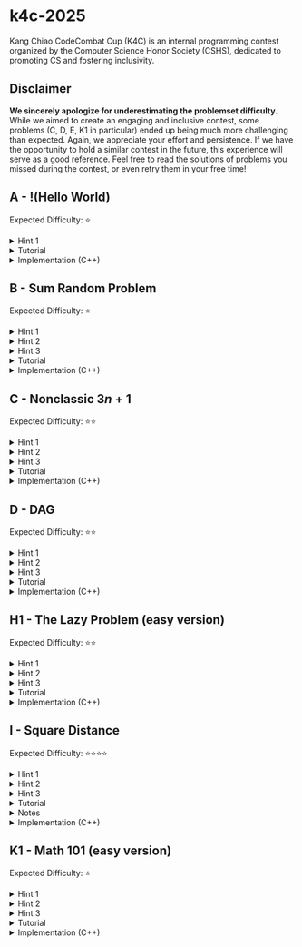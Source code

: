 # k4c-2025

Kang Chiao CodeCombat Cup (K4C) is an internal programming contest organized by the Computer Science Honor Society (CSHS), dedicated to promoting CS and fostering inclusivity.


## Disclaimer

**We sincerely apologize for underestimating the problemset difficulty.** While we aimed to create an engaging and inclusive contest, some problems (C, D, E, K1 in particular) ended up being much more challenging than expected. Again, we appreciate your effort and persistence. If we have the opportunity to hold a similar contest in the future, this experience will serve as a good reference. Feel free to read the solutions of problems you missed during the contest, or even retry them in your free time!


## A - !(Hello World)

Expected Difficulty: ⭐

<details>
    <summary>Hint 1</summary>
    Just print anything other than hello world :)
</details>

<details>
    <summary>Tutorial</summary>
    This problem is a giveaway to teams that show up. To pass, your program just needs to compile and output anything (other than hello world).
</details>

<details>
	<summary>Implementation (C++)</summary>

    /* pA model full solution */

    #include <bits/stdc++.h>
    using namespace std;

    int main() {
        cout << "Anything would work";
        return 0;
    }

</details>


## B - Sum Random Problem

Expected Difficulty: ⭐

<details>
	<summary>Hint 1</summary>
	Use a `for` loop to handle multiple test cases.
</details>

<details>
	<summary>Hint 2</summary>
	For each test case, use another `for` loop with two variables, one being the rolling sum.
</details>

<details>
	<summary>Hint 3</summary>
	For C++/Java: Mind the maximum value `int` can handle.
</details>

<details>
	<summary>Tutorial</summary>
	This problem tests your proficiency with input/output operations and `for` loops. In addition, it introduces you the general problem format.

By using a rolling variable to keep track of the rolling sum, no arrays are needed. Also note that you can (and should) print answers to each test case **on the fly**.

**C++/Java:** note that the sum could reach $10^5 \cdot 10^9 = 10^{14}$, which exceeds the limits of a 32-bit integer (`int`). To get full credit, you should use a 64-bit integer data type (`long` in Java / `long long` in C++) to store the answer.
</details>

<details>
	<summary>Implementation (C++)</summary>

    /* pB model full solution */

    #include <bits/stdc++.h>
    using namespace std;


    void solve() {
        int n;
        cin >> n;

        // Use a rolling variable to keep track of the sum (no need for array)
        // As the answer could reach +-10^14, `long long` should be used
        long long sum = 0;
        for (int i = 0; i < n; i++) {
            int x;
            cin >> x;
            sum += x;
        }

        cout << sum << '\n';
    }


    int main() {
        cin.tie(0)->sync_with_stdio(0);

        // Boilerplate code for multiple test cases
        // (available in contest templates)
        int t;
        cin >> t;
        while (t--) solve();

        return 0;
    }
</details>


## C - Nonclassic $3n+1$

Expected Difficulty: ⭐⭐

<details>
	<summary>Hint 1</summary>
	What data type is most appropriate for storing `n`?
</details>

<details>
	<summary>Hint 2</summary>
	Use a string.
</details>

<details>
	<summary>Hint 3</summary>
	How would _you_ quickly tell if a number is odd or even?
</details>

<details>
	<summary>Tutorial</summary>
	This problem requires proficiency in loops and strings.
    A beginner pitfall is converting the string $n$ into an integer to determine parity, especially in Python. This would likely lead to TLE (Time Limit Exceeded) or RE (Runtime Error). To receive full credit, you should check only if the last digit of $n$ is odd or even.
</details>

<details>
	<summary>Implementation (C++)</summary>

    /* pC model full solution */

    #include <bits/stdc++.h>
    using namespace std;


    void solve() {
        string n;  // using a string to store `n` is most appropriate
        int k;
        cin >> n >> k;

        for (int i = 0; i < k; i++) {
            // directly converting `n` to int would result in overflow (in C++ and Java)
            // note that it is sufficient to check the last digit of `n` for parity
            int last_digit = n.back() - '0';
            if (last_digit % 2 == 0) {
                n = n.substr(0, (n.size() + 1) / 2);
            } else {
                n = n + n + n + '1';
            }
        }

        cout << n << '\n';
    }


    int main() {
        cin.tie(0)->sync_with_stdio(0);

        // solve multiple test cases
        int t;
        cin >> t;
        while (t--) solve();

        return 0;
    }
</details>


## D - DAG

Expected Difficulty: ⭐⭐

<details>
	<summary>Hint 1</summary>
	If any three consecutive numbers are neither arithmetic nor geometric, you can immediately answer `NO`. This obvious fact might make implementation easier.
</details>

<details>
	<summary>Hint 2</summary>
	Pay attention to the lower & upper bounds of $a_i$.
</details>

<details>
	<summary>Hint 3</summary>
	This problem can be solved by using integer operations (addition & multiplication). Other methods might fail on tricky test cases.</details>

<details>
	<summary>Tutorial</summary>

	This problem seems simple, but might be tricky to AC. The underlying motive is to showcase how the imprecision of floating point numbers could lead to errors. Below are some erroneous approaches (C++):

    /* Goal: determine if a, b, c is geometric */
    int a, b, c;

    // RE or WA
    if (a / b == b / c)
        // Division by zero could happen
        
    // WA
    if (b != 0 && c != 0 && a / b == b / c)
        // Actually performs integer division, which auto rounds down

    // WA
    if (b != 0 && c != 0 && (double)a / b == (double)b / c)
        // double is not precise enough
        // Use distance<=(small constant) instead of ==
        // when dealing with floating point numbers

    // AC or WA
    const long double EPS = 1e-18;
    if (b != 0 && c != 0 && abs((long double)a / b - (long double)b / c) < EPS)
        // Risky, might fail on edge cases (also depends on compiler)

So, is there a better way that circumvents precision issues altogether? Perhaps by only using integer operations? Well, this is the key observation:

$$\frac{a}{b} = \frac{b}{c} \Leftrightarrow ac = b^2\:\:\: (b, c \ne 0)$$
</details>

<details>
	<summary>Implementation (C++)</summary>

    /* pD model full solution */

    #include <bits/stdc++.h>
    using namespace std;

    /* Returns if (x, y, z) form an arithmetic sequence */
    bool is_ap(int x, int y, int z) {
        return x + z == y + y;
    }

    /* Returns if (x, y, z) form a geometric sequence */
    bool is_gp(int x, int y, int z) {
        return y != 0 && (long long)x * z == (long long)y * y;
    }

    bool verdict() {
        int n;
        cin >> n;
        vector<int> a(n);
        for (int &i: a) cin >> i;  // I used range-based for loops for brevity

        for (int i = 1; i < n-1; i++) {  // i represents the index of the middle term
            if (!(is_ap(a[i-1], a[i], a[i+1])     // If any three consecutive terms are neither arithmetic
                || is_gp(a[i-1], a[i], a[i+1])))  // or geometric
                return false;  // the answer must be "NO"
        }

        return true;
    }

    void solve() {
        cout << (verdict() ? "YES": "NO") << '\n';
    }

    int main() {
        cin.tie(0)->sync_with_stdio(0);

        // Solve multiple test cases
        int t;
        cin >> t;
        while (t--) solve();
        return 0;
    }
</details>


## H1 - The Lazy Problem (easy version)

Expected Difficulty: ⭐⭐

<details>
	<summary>Hint 1</summary>
	Try Googling "[C++/Python/Java] read until EOF"
</details>

<details>
	<summary>Hint 2</summary>
	To process $\text{SORT}$ operations, implement a custom comparator returning `order[char1] < order[char2]`.
</details>

<details>
	<summary>Hint 3</summary>
	Don't overthink it &mdash; just do exactly what the problem says.
</details>

<details>
	<summary>Tutorial</summary>
	Aside from $Q$ not being explicitly given, there's really no tricks to the easy version of this problem. Just follow the instructions and your solution should pass in $\mathcal O(Q N \log N)$ time.
</details>

<details>
	<summary>Implementation (C++)</summary>

    /* pH1 full model solution */

    #include <bits/stdc++.h>
    using namespace std;

    // Global variables
    const string ORDER = "qwertyuiopasdfghjklzxcvbnm";
    int rnk[256];  // Using a hashmap (like unordered_map) is also okay
    string s;
    int n;


    bool cmp(const char &a, const char &b) {  // Custom comparator to process SORT operations
        return rnk[a] < rnk[b];
    }

    void op_ins() {
        int type; string t;
        cin >> type >> t;

        int pos[3] = {0, n / 2, n};
        s.insert(pos[type + 1], t);
    }

    void op_repl() {
        char x, y;
        cin >> x >> y;

        for (char &c: s)  // I used reference-based for loop for brevity
            if (c == x)
                c = y;
    }

    void op_rev() {
        reverse(s.begin(), s.end());
    }

    void op_sort() {
        sort(s.begin(), s.end(), cmp);
    }

    void solve() {
        cin >> s;
        string op;
        while (cin >> op) {  // Read until input is exhausted
            n = s.size();
            if (op == "INS")  op_ins();
            if (op == "REPL") op_repl();
            if (op == "REV")  op_rev();
            if (op == "SORT") op_sort();
        }
        cout << s << '\n';
    }

    int main() {
        // Fast input & output is recommended for this problem
        cin.tie(0)->sync_with_stdio(0);

        // Preprocess string sorting order
        for (int i = 0; i < (int)ORDER.size(); i++)
            rnk[ORDER[i]] = i;

        solve();
        return 0;
    }

</details>


## I - Square Distance

Expected Difficulty: ⭐⭐⭐⭐

<details>
	<summary>Hint 1</summary>
	Consider any $x$. To compute $f(x)$ using the formula, checking $n$ one-by-one is too slow. Can you narrow it down to $2$ candidates?
</details>

<details>
	<summary>Hint 2</summary>
	Try brute-forcing answers to small inputs. Notice any patterns?
</details>

<details>
	<summary>Hint 3</summary>
	Under what condition is the answer trivially $0$?
</details>

<details>
	<summary>Tutorial</summary>
	To efficiently compute $f(x)$ for some $x$, notice that $|x - n^2|$ obtains a minimum of $0$ at $n = \sqrt x$. It follows that the nearest integer values are $\lfloor \sqrt x \rfloor$ and $\lceil \sqrt x \rceil$. Therefore, comparing $|x - n^2|$ at these values suffices.

There is another challenge. For small inputs like subtask 1, directly computing $f(p)$ for each subarray works. Unfortunately, that is too slow for large inputs up to $10^6$. Still, observing small inputs may lead to patterns that generalize. This is a common technique in programming problems of any difficulty.

Let $\text{ans}$ be the answer for some $[l, r]$. After some experimenting, one might notice that $[l, r] \text{ contains a perfect square} \Rightarrow \text{ans} = 0$. One might also hypothesize that the converse holds (see Notes). Moreover, $\text{length} \ge 4 \Rightarrow \text{ans} \le 1$ (see Notes).

These two conditions lead to a conclusion: for long arrays, checking for perfect squares (single elements) suffices. For short arrays, the original brute-force approach can be used.
</details>

<details>
	<summary>Notes</summary>
	**Lemma 1.** If $r - l \ge 3$, then $\text{ans}[l, r] \le 1$.

This is because the product of four consecutive integers is always $1$ less than a perfect square.
<br />
<br />

$$\begin{align}
0 \times 1 \times 2 \times 3 = 0 = 1^2 - 1 \\
1 \times 2 \times 3 \times 4 = 24 = 5^2 - 1 \\
2 \times 3 \times 4 \times 5 = 120 = 11^2 - 1 \\
3 \times 4 \times 5 \times 6 = 360 = 19^2 - 1 \\
\dots
\end{align}$$

**Proof** (by no means required to solve this problem)
<br />
<br />
$$\begin{align}
n(n+1)(n+2)(n+3) & = \left(n(n+3)\right) \left((n+1)(n+2)\right) \\
 & = (n^2 + 3n)(n^2 + 3n + 2) \\
 & = \left((n^2 + 3n + 1) - 1\right) \left((n^2 + 3n + 1) +1\right) \\
 & = (n^2 + 3n + 1)^2 - 1
\end{align}$$

**Lemma 2.** $\text{ans}[l, r] = 0$ if and only if $[l, r]$ contains a perfect square.

The forward implication is obviously true, as selecting the perfect square as the subarray will result in $f(p) = 0$. However, showing the converse is way harder. A rigorous but out-of-scope proof is given [here](https://www.renyi.hu/~p_erdos/1939-03.pdf) (by no means required to solve this problem).

</details>

<details>
	<summary>Implementation (C++)</summary>

    /* pI model full solution */

    #include <bits/stdc++.h>
    using namespace std;

    long long square(int x) {
        return (long long)x * x;
    }

    int f(long long x) {
        // It suffices to check two candidates
        // the square of integers closest to sqrt(x)
        int y = (int)sqrtl(x);  // sqrtl is more reliable than sqrt
        return min(x - square(y), square(y+1) - x);
    }

    int answer() {
        int l, r;
        cin >> l >> r;

        int x = sqrtl(r);  // sqrtl is more reliable than sqrt
                        // alternatively, one can preprocess square roots of all 1 <= x <= 10^6

        /* If the interval contains a perfect square x
        Selecting the subarray [x, x] will achieve a minimum of 0 */
        if (l <= square(x) && square(x) <= r) return 0;

        /* The product of any four consecutive integers is always
        1 less than a perfect square */
        if (r - l >= 3) return 1;

        /* Otherwise, if the interval has a length of 3 or less
        brute-force checking suffices */
        int res = f(l);
        for (int i = l; i <= r; i++) {
            long long product = 1LL;
            for (int j = i; j <= r; j++) {
                product *= j;
                res = min(res, f(product));
            }
        }

        return res;
    }

    void solve() {
        cout << answer() << '\n';
    }

    int main() {
        cin.tie(0)->sync_with_stdio(0);

        // Solve multiple test cases
        int t;
        cin >> t;
        while (t--) solve();
    }
</details>


## K1 - Math 101 (easy version)

Expected Difficulty: ⭐

<details>
	<summary>Hint 1</summary>
	You should never print $-1$.
</details>

<details>
	<summary>Hint 2</summary>
	Look for a trivial solution.
</details>

<details>
	<summary>Hint 3</summary>
	Find the probability of me getting a gf. No, not $-1$.
</details>

<details>
	<summary>Tutorial</summary>
	Problems may be deceivingly hard or simple. While often overlooked, trivial solutions---even if only applicable to a subproblem---can be really helpful. In this case, $0$ will always work, as it is a multiple of any integer (by definition) and a palindrome.
    And before you ask, yes, the examples are intended to trick you :P
</details>

<details>
    <summary>Implementation (C++)</summary>

    /* pK1 model full solution */

    #include <bits/stdc++.h>
    using namespace std;

    void solve() {
        cout << 0 << '\n';  // 0 is a palindrome and a multiple of any number
    }

    int main() {
        cin.tie(0)->sync_with_stdio(0);

        // Solve multiple test cases
        int t;
        cin >> t;
        while (t--) solve();
        return 0;
    }
</details>
